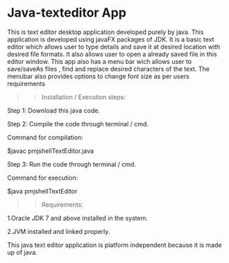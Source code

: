 # Java-texteditor App
This is text editor desktop application developed purely by java. This application is developed using javaFX packages of JDK. It is a basic text editor which allows user to type details and save it at desired location with desired  file formats. It also allows user to open a already saved file in this editor window. This app also has a menu bar wich allows user to save/saveAs files , find and replace desired characters of the text. The menubar also provides options to change font size as per users requirements 
>> Installation / Execution steps:

Step 1: Download this java code.

Step 2: Compile the code through terminal / cmd.

Command for compilation:

$javac pmjshellTextEditor.java

Step 3: Run the code through terminal / cmd.

Command for execution:

$java pmjshellTextEditor



>> Requirements:

1.Oracle JDK 7 and above installed in the system.

2.JVM installed and linked properly.

This java text editor application is platform independent because it is made up of java.
